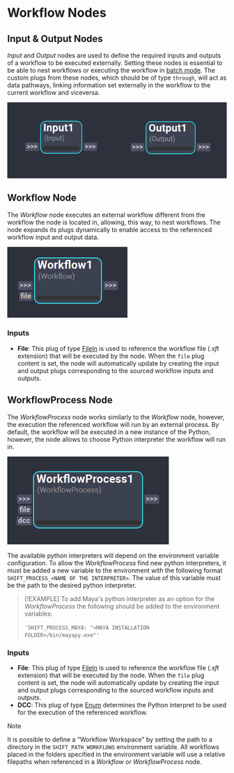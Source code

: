# Workflow Nodes


## Input & Output Nodes
*Input* and *Output* nodes are used to define the required inputs and outputs of a workflow to be executed externally. Setting these nodes is essential to be able to nest workflows or executing the workflow in [batch mode](../../getting_started/basics/batch.md). The custom plugs from these nodes,  which should be of type `through`, will act as data pathways, linking information set externally in the workflow to the current workflow and viceversa. 

![Workflow Node](../../images/nodes/Input_outputNodes.png) 

## Workflow Node
The *Workflow* node executes an external workflow different from the workflow the node is located in, allowing, this way, to nest workflows. The node expands its plugs dynamically to enable access to the referenced workflow input and output data.

![Workflow Node](../../images/nodes/workflow.png) 

### Inputs

- **File**: This plug of type [FileIn](../nodes/#plugs) is used to reference the workflow file (*.sft* extension) that will be executed by the node. When the `file` plug content is set, the node will automatically update by creating the input and output plugs corresponding to the sourced workflow inputs and outputs.

## WorkflowProcess Node

The *WorkflowProcess* node works similarly to the *Workflow* node, however, the execution the referenced workflow will run by an external process. By default, the workflow will be executed in a new instance of the Python, however, the node allows to choose Python interpreter the workflow will run in. 

![WorkflowProcess Node](../../images/nodes/workflow_process.png)

The available python interpreters will depend on the environment variable configuration. To allow the *WorkflowProcess* find new python interpreters, it must be added a new variable to the environment with the following format `SHIFT_PROCESS_<NAME OF THE INTERPRETER>`. The value of this variable must be the path to the desired python interpreter.

>[!EXAMPLE]
> To add Maya's python interpreter as an option for the *WorkflowProcess* the following should be added to the environment variables:
> 
>`'SHIFT_PROCESS_MAYA: "<MAYA INSTALLATION FOLDER>/bin/mayapy.exe"'`

### Inputs
- **File**: This plug of type [FileIn](../nodes/#plugs) is used to reference the workflow file (*.sft* extension) that will be executed by the node. When the `file` plug content is set, the node will automatically update by creating the input and output plugs corresponding to the sourced workflow inputs and outputs.
- **DCC**: This plug of type [Enum](../nodes/#plugs) determines the Python interpret to be used for the execution of the referenced workflow.

>[!NOTE]
> It is possible to define a "Workflow Workspace" by setting the path to a directory in the `SHIFT_PATH_WORKFLOWS` environment variable. All workflows placed in the folders specified in the environment variable will use a relative filepaths when referenced in a *Workflow* or *WorkflowProcess* node. 

<!-- ### Examples

This section is reserved to an example video of how to use the Python Script node.

 -->